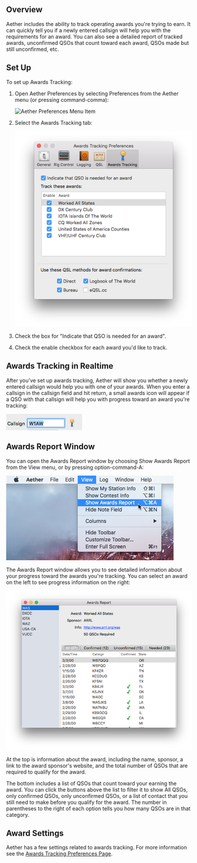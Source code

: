 ## Overview

Aether includes the ability to track operating awards you're trying to earn. It can quickly tell you if a newly entered callsign will help you with the requirements for an award. You can also see a detailed report of tracked awards, unconfirmed QSOs that count toward each award, QSOs made but still unconfirmed, etc.

## Set Up

To set up Awards Tracking:

1. Open Aether Preferences by selecting Preferences from the Aether menu (or pressing command-comma):

    ![Aether Preferences Menu Item](/images/AetherPreferencesMenuItem.png)

2. Select the Awards Tracking tab:

    ![Awards Tracking Tab of Preferences](images/AwardPreferences.png)

3. Check the box for "Indicate that QSO is needed for an award".

4. Check the enable checkbox for each award you'd like to track.

## Awards Tracking in Realtime

After you've set up awards tracking, Aether will show you whether a newly entered callsign would help you with one of your awards. When you enter a callsign in the callsign field and hit return, a small awards icon will appear if a QSO with that callsign will help you with progress toward an award you're tracking:

![Awards Tracking Indicator](images/AwardIndicator.png)

## Awards Report Window

You can open the Awards Report window by choosing Show Awards Report from the View menu, or by pressing option-command-A:

![Show Awards Report Menu Item](images/ShowAwardsReportMenuItem.png)

The Awards Report window allows you to see detailed information about your progress toward the awards you're tracking. You can select an award on the left to see progress information on the right:

![Awards Report Window](images/AwardsReportWindow.png)

At the top is information about the award, including the name, sponsor, a link to the award sponsor's website, and the total number of QSOs that are required to qualify for the award.

The bottom includes a list of QSOs that count toward your earning the award. You can click the buttons above the list to filter it to show All QSOs, only confirmed QSOs, only unconfirmed QSOs, or a list of contact that you still need to make before you qualify for the award. The number in parentheses to the right of each option tells you how many QSOs are in that category.

## Award Settings

Aether has a few settings related to awards tracking. For more information see the [Awards Tracking Preferences Page](/preferences/awardspreferences.md).
